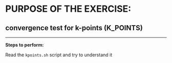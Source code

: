 # PURPOSE OF THE EXERCISE:
## convergence test for k-points (K_POINTS)
---------------------------------------------------------

**Steps to perform:**

Read the `kpoints.sh` script and try to understand it

